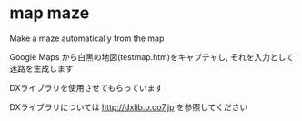 # map maze

Make a maze automatically from the map

Google Maps から白黒の地図(testmap.htm)をキャプチャし, それを入力として迷路を生成します

DXライブラリを使用させてもらっています

DXライブラリについては <http://dxlib.o.oo7.jp> を参照してください
